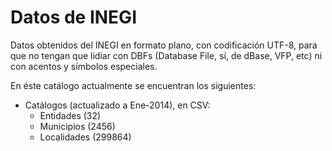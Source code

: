 Datos de INEGI
==============


Datos obtenidos del INEGI en formato plano, con codificación UTF-8, para 
que no tengan que lidiar con DBFs (Database File, sí, de dBase, VFP, etc)
ni con acentos y símbolos especiales.

En éste catálogo actualmente se encuentran los siguientes:

* Catálogos (actualizado a Ene-2014), en CSV:
   - Entidades (32) 
   - Municipios (2456)
   - Localidades (299864)


